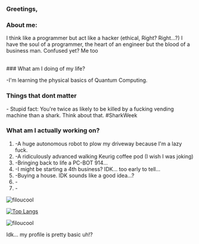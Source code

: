 ### Greetings,

### About me:
  <p>I think like a programmer but act like a hacker (ethical, Right? Right...?)  
  I have the soul of a programmer, the heart of an engineer but the blood of a business man. 
  Confused yet? Me too </p>
  <br>
  <h>
 ### What am I doing of my life?
 <p>
  -I'm learning the physical basics of Quantum Computing.
 </p>
  

### Things that dont matter
<p>
- Stupid fact: You're twice as likely to be killed by a fucking vending machine than a shark. Think about that. #SharkWeek
</p>

### What am I actually working on?
<p>
  <ol>
<li> -A huge autonomous robot to plow my driveway because I'm a lazy fuck. </li>
<li> -A ridiculously advanced walking Keurig coffee pod (I wish I was joking) </li>
<li> -Bringing back to life a PC-BOT 914... </li>
<li> -I might be starting a 4th business? IDK... too early to tell... </li>
<li> -Buying a house. IDK sounds like a good idea...? </li>
<li> - </li>
<li> - </li>
 </ol>
</p>

<img src="https://github-readme-stats.vercel.app/api?username=filoucool&show_icons=true" alt="filoucool" />

[![Top Langs](https://github-readme-stats.vercel.app/api/top-langs/?username=filoucool)](https://github.com/filoucool/github-readme-stats)<p align="left"> <img src="https://komarev.com/ghpvc/?username=filoucool" alt="filoucool" /> </p>

<p> Idk... my profile is pretty basic uh!?</p>
